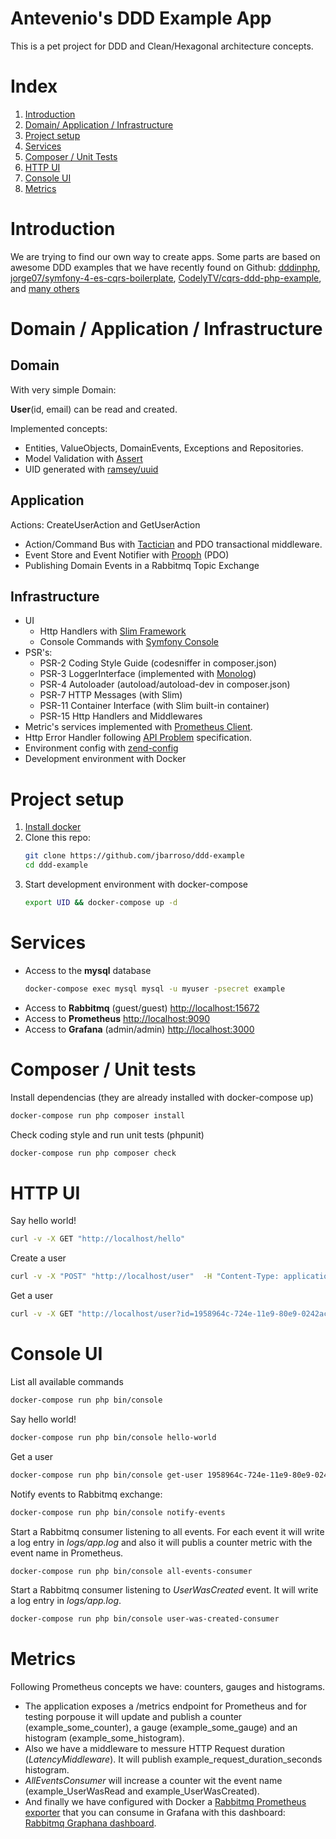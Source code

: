# Antevenio\'s DDD Example App
This is a pet project for DDD and Clean/Hexagonal architecture concepts.

# Index

1. [Introduction](#introduction)
2. [Domain/ Application / Infrastructure](#domain-application-infrastructure)
3. [Project setup](#project-setup)
4. [Services](#services)
5. [Composer / Unit Tests](#composer)
6. [HTTP UI](#http)
7. [Console UI](#console)
8. [Metrics](#metrics)

# <a name="introduction">Introduction</a>
We are trying to find our own way to create apps. Some parts are based on 
awesome DDD examples that we have recently found on Github: 
[dddinphp](https://github.com/dddinphp), 
[jorge07/symfony-4-es-cqrs-boilerplate](https://github.com/jorge07/symfony-4-es-cqrs-boilerplate), 
[CodelyTV/cqrs-ddd-php-example](https://github.com/CodelyTV/cqrs-ddd-php-example), and [many others](https://github.com/search?l=PHP&o=desc&q=ddd&s=stars&type=Repositories)

# <a name="domain-application-infrastructure">Domain / Application / Infrastructure</a>

## Domain
With very simple Domain: 

**User**(id, email) can be read and created.

Implemented concepts:
* Entities, ValueObjects, DomainEvents, Exceptions and Repositories.
* Model Validation with [Assert](https://github.com/beberlei/assert)
* UID generated with [ramsey/uuid](https://github.com/ramsey/uuid)
  
## Application
Actions: CreateUserAction and GetUserAction
* Action/Command Bus with [Tactician](https://github.com/thephpleague/tactician) and PDO transactional middleware.
* Event Store and Event Notifier with [Prooph](https://github.com/prooph/event-store) (PDO)
* Publishing Domain Events in a Rabbitmq Topic Exchange

## Infrastructure
* UI
  * Http Handlers with [Slim Framework](https://github.com/slimphp/Slim)
  * Console Commands with [Symfony Console](https://github.com/symfony/console)
* PSR's: 
  * PSR-2 Coding Style Guide (codesniffer in composer.json)
  * PSR-3 LoggerInterface (implemented with [Monolog](https://github.com/Seldaek/monolog))
  * PSR-4 Autoloader (autoload/autoload-dev in composer.json)
  * PSR-7 HTTP Messages (with Slim)
  * PSR-11 Container Interface (with Slim built-in container)
  * PSR-15 Http Handlers and Middlewares
* Metric\'s services implemented with [Prometheus Client](https://github.com/Jimdo/prometheus_client_php).
* Http Error Handler following [API Problem](https://github.com/Crell/ApiProblem) specification.
* Environment config with [zend-config](https://github.com/zendframework/zend-config)
* Development environment with Docker

# <a name="project-setup">Project setup</a>

1. [Install docker](https://www.docker.com/get-started)
2. Clone this repo:
   ```bash
   git clone https://github.com/jbarroso/ddd-example 
   cd ddd-example
   ```
3. Start development environment with docker-compose
   ```bash
   export UID && docker-compose up -d
   ```
# <a name="services">Services</a>
* Access to the **mysql** database
   ```bash
   docker-compose exec mysql mysql -u myuser -psecret example
   ```
* Access to **Rabbitmq** (guest/guest) [http://localhost:15672](http://localhost:15672)
* Access to **Prometheus** [http://localhost:9090](http://localhost:9090)
* Access to **Grafana** (admin/admin) [http://localhost:3000](http://localhost:3000)

# <a name="composer">Composer / Unit tests</a>
Install dependencias (they are already installed with docker-compose up)
```bash
docker-compose run php composer install 
```
Check coding style and run unit tests (phpunit)
```bash
docker-compose run php composer check 
```

# <a name="http">HTTP UI</a>

Say hello world!
```bash
curl -v -X GET "http://localhost/hello"
```
Create a user
```bash
curl -v -X "POST" "http://localhost/user"  -H "Content-Type: application/json" -H "Accept: 1.0" -d '{"email":"john.doe@antevenio.com"}'
```
Get a user
```bash
curl -v -X GET "http://localhost/user?id=1958964c-724e-11e9-80e9-0242ac120004"
```

# <a name="console">Console UI</a>
List all available commands
```bash
docker-compose run php bin/console
```
Say hello world!
```bash
docker-compose run php bin/console hello-world
```
Get a user
```bash
docker-compose run php bin/console get-user 1958964c-724e-11e9-80e9-0242ac120004
```
Notify events to Rabbitmq exchange: 
```bash
docker-compose run php bin/console notify-events
```
Start a Rabbitmq consumer listening to all events. 
For each event it will write a log entry in *logs/app.log* 
and also it will publis a counter metric with the event name 
in Prometheus.
```bash
docker-compose run php bin/console all-events-consumer
```
Start a Rabbitmq consumer listening to *UserWasCreated* event.
It will write a log entry in *logs/app.log*.
```bash
docker-compose run php bin/console user-was-created-consumer
```

# <a name="metrics">Metrics</a>
Following Prometheus concepts we have: counters, gauges and histograms.

* The application exposes a /metrics endpoint for Prometheus and for testing porpouse it
will update and publish a counter (example_some_counter), a gauge (example_some_gauge)
and an histogram (example_some_histogram).
* Also we have a middleware to messure HTTP Request duration (*LatencyMiddleware*).
It will publish example_request_duration_seconds histogram.
* *AllEventsConsumer* will increase a counter wit the event name 
(example_UserWasRead and example_UserWasCreated).
* And finally we have configured with Docker a [Rabbitmq Prometheus exporter](https://github.com/kbudde/rabbitmq_exporter) that you
can consume in Grafana with this dashboard: [Rabbitmq Graphana dashboard](https://grafana.com/dashboards/4279).

